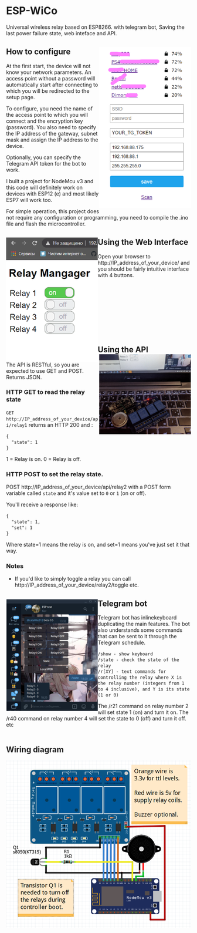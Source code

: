 # ESP-WiCo

Universal wireless relay based on ESP8266. with telegram bot, Saving the last power failure state, web inteface and API.


## How to configure <img src="https://raw.githubusercontent.com/CatEllite312/ESP-WiCo/main/img/conf.png" width="250" align="right" />

At the first start, the device will not know your network parameters. An access point without a password will automatically start after connecting to which you will be redirected to the setup page.

To configure, you need the name of the access point to which you will connect and the encryption key (password). You also need to specify the IP address of the gateway, subnet mask and assign the IP address to the device.

Optionally, you can specify the Telegram API token for the bot to work.


I built a project for NodeMcu v3 and this code will definitely work on devices with ESP12 (e) and most likely ESP7 will work too.

For simple operation, this project does not require any configuration or programming, you need to compile the .ino file and flash the microcontroller.
</br>
## Using the Web Interface <img src="https://raw.githubusercontent.com/CatEllite312/ESP-WiCo/main/img/web.png" width="250" align="left" />

Open your browser to http://IP_address_of_your_device/ and you should be fairly intuitive interface with 4 buttons.
</br></br></br></br></br></br></br></br></br></br>
## Using the API <img src="https://raw.githubusercontent.com/CatEllite312/ESP-WiCo/main/img/sht.png" width="250" align="right" />

The API is RESTful, so you are expected to use GET and POST. Returns JSON.

### HTTP GET to read the relay state

`GET http://IP_address_of_your_device/api/relay1` returns an HTTP 200 and :
```
{
  "state": 1
}
```

1 = Relay is on. 0 = Relay is off.

### HTTP POST to set the relay state.

POST http://IP_address_of_your_device/api/relay2 with a POST form variable called `state` and it's value set to `0` or `1` (on or off).

You'll receive a response like:
```
{
  "state": 1,
  "set": 1
}
```

Where state=1 means the relay is on, and set=1 means you've just set it that way.

### Notes
* If you'd like to simply toggle a relay you can call http://IP_address_of_your_device/relay2/toggle etc.

## Telegram bot <img src="https://raw.githubusercontent.com/CatEllite312/ESP-WiCo/main/img/tg.png" width="250" align="left" />

Telegram bot has inlinekeyboard duplicating the main features.
The bot also understands some commands that can be sent to it through the Telegram schedule.
```
/show - show keyboard
/state - check the state of the relay
/r[XY] - text commands for controlling the relay where X is the relay number (integers from 1 to 4 inclusive), and Y is its state (1 or 0)
```
The /r21 command on relay number 2 will set state 1 (on) and turn it on. The /r40 command on relay number 4 will set the state to 0 (off) and turn it off. etc
</br></br>

## Wiring diagram

<p align="center">
  <img width="600" src="https://raw.githubusercontent.com/CatEllite312/ESP-WiCo/main/img/wiring.png">
</p>
